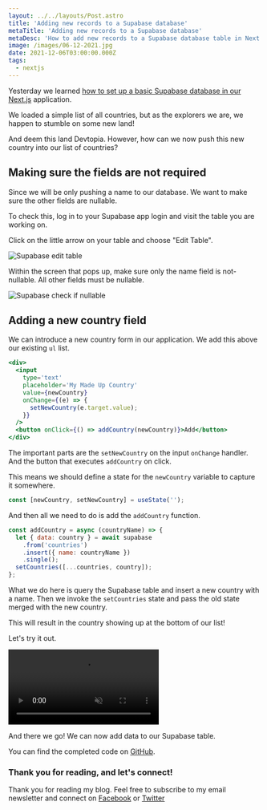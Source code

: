 ```yaml
---
layout: ../../layouts/Post.astro
title: 'Adding new records to a Supabase database'
metaTitle: 'Adding new records to a Supabase database'
metaDesc: 'How to add new records to a Supabase database table in Next.js'
image: /images/06-12-2021.jpg
date: 2021-12-06T03:00:00.000Z
tags:
  - nextjs
---
```


Yesterday we learned [how to set up a basic Supabase database in our Next.js](https://daily-dev-tips.com/posts/adding-supabase-to-a-nextjs-application/) application.

We loaded a simple list of all countries, but as the explorers we are, we happen to stumble on some new land!

And deem this land Devtopia. However, how can we now push this new country into our list of countries?

## Making sure the fields are not required

Since we will be only pushing a name to our database. We want to make sure the other fields are nullable.

To check this, log in to your Supabase app login and visit the table you are working on.

Click on the little arrow on your table and choose "Edit Table".

![Supabase edit table](https://cdn.hashnode.com/res/hashnode/image/upload/v1637854729270/WmuLzrmrq.png)

Within the screen that pops up, make sure only the name field is not-nullable. All other fields must be nullable.

![Supabase check if nullable](https://cdn.hashnode.com/res/hashnode/image/upload/v1637854784893/0ARkONDZZ.png)

## Adding a new country field

We can introduce a new country form in our application. We add this above our existing `ul` list.

```jsx
<div>
  <input
    type='text'
    placeholder='My Made Up Country'
    value={newCountry}
    onChange={(e) => {
      setNewCountry(e.target.value);
    }}
  />
  <button onClick={() => addCountry(newCountry)}>Add</button>
</div>
```

The important parts are the `setNewCountry` on the input `onChange` handler.
And the button that executes `addCountry` on click.

This means we should define a state for the `newCountry` variable to capture it somewhere.

```jsx
const [newCountry, setNewCountry] = useState('');
```

And then all we need to do is add the `addCountry` function.

```jsx
const addCountry = async (countryName) => {
  let { data: country } = await supabase
    .from('countries')
    .insert({ name: countryName })
    .single();
  setCountries([...countries, country]);
};
```

What we do here is query the Supabase table and insert a new country with a name.
Then we invoke the `setCountries` state and pass the old state merged with the new country.

This will result in the country showing up at the bottom of our list!

Let's try it out.

<!-- ![Adding new records to a Supabase database](https://cdn.hashnode.com/res/hashnode/image/upload/v1637855394439/KAtvqGy9c.gif) -->
<video autoplay loop muted playsinline>
  <source src="https://res.cloudinary.com/daily-dev-tips/video/upload/v1637855538/supa_hlietv.webm" type="video/webm" />
  <source src="https://res.cloudinary.com/daily-dev-tips/video/upload/v1637855537/supa_hf1jet.mp4" type="video/mp4" />
</video>

And there we go! We can now add data to our Supabase table.

You can find the completed code on [GitHub](https://github.com/rebelchris/next-supabase/tree/add-data-to-supabase).

### Thank you for reading, and let's connect!

Thank you for reading my blog. Feel free to subscribe to my email newsletter and connect on [Facebook](https://www.facebook.com/DailyDevTipsBlog) or [Twitter](https://twitter.com/DailyDevTips1)
